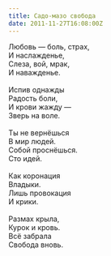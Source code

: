 ```yaml
---
title: Садо-мазо свобода
date: 2011-11-27T16:08:00Z
---
```


Любовь — боль, страх,<br />
И наслажденье,<br />
Слеза, вой, мрак,<br />
И наважденье.<br />
<br />
Испив однажды<br />
Радость боли,<br />
И крови жажду —<br />
Зверь на воле.<br />
<br />
Ты не вернёшься<br />
В мир людей.<br />
Собой проснёшься.<br />
Сто идей.<br />
<br />
Как коронация<br />
Владыки.<br />
Лишь провокация<br />
И крики.<br />
<br />
Размах крыла,<br />
Курок и кровь.<br />
Всё забрала<br />
Свобода вновь.